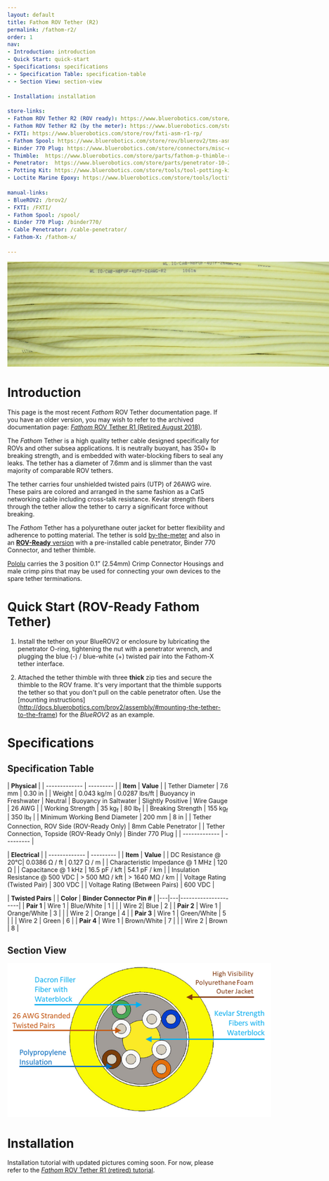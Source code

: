 ```yaml
---
layout: default
title: Fathom ROV Tether (R2)
permalink: /fathom-r2/
order: 1
nav:
- Introduction: introduction
- Quick Start: quick-start
- Specifications: specifications
- - Specification Table: specification-table
- - Section View: section-view

- Installation: installation

store-links:
- Fathom ROV Tether R2 (ROV ready): https://www.bluerobotics.com/store/cables/fathom-tether-nb-4p-26awg-r2/
- Fathom ROV Tether R2 (by the meter): https://www.bluerobotics.com/store/cables/cab-nbpuf-4utp-26awg/
- FXTI: https://www.bluerobotics.com/store/rov/fxti-asm-r1-rp/
- Fathom Spool: https://www.bluerobotics.com/store/rov/bluerov2/tms-asm-spool-r1-rp/
- Binder 770 Plug: https://www.bluerobotics.com/store/connectors/misc-elec-binder-770-plug-r1/
- Thimble:  https://www.bluerobotics.com/store/parts/fathom-p-thimble-r1/
- Penetrator:  https://www.bluerobotics.com/store/parts/penetrator-10-25-a-8mm-r2/
- Potting Kit: https://www.bluerobotics.com/store/tools/tool-potting-kit-r1/
- Loctite Marine Epoxy: https://www.bluerobotics.com/store/tools/loctite-marine-epoxy/

manual-links:
- BlueROV2: /brov2/
- FXTI: /FXTI/
- Fathom Spool: /spool/
- Binder 770 Plug: /binder770/
- Cable Penetrator: /cable-penetrator/
- Fathom-X: /fathom-x/

---
```


<img src="/fathom/cad/Fathom-R2-Banner.jpg" class="img-responsive img-center" style="max-width:800px"  />
	
# Introduction

<i class="fa fa-lightbulb-o fa-fw fa-2x blue"></i>
This page is the most recent _Fathom_ ROV Tether documentation page. If you have an older version, you may wish to refer to the archived documentation page: [_Fathom_ ROV Tether R1 (Retired August 2018)](http://docs.bluerobotics.com/fathom/).

The _Fathom_ Tether is a high quality tether cable designed specifically for ROVs and other subsea applications. 
It is neutrally buoyant, has 350+ lb breaking strength, and is embedded with water-blocking fibers to seal any leaks. The tether has a diameter of 7.6mm and is slimmer than the vast majority of comparable ROV tethers.

The tether carries four unshielded twisted pairs (UTP) of 26AWG wire. These pairs are colored and arranged in the same fashion as a Cat5 networking cable including cross-talk resistance. Kevlar strength fibers through the tether allow the tether to carry a significant force without breaking.

The _Fathom_ Tether has a polyurethane outer jacket for better flexibility and adherence to potting material. The tether is sold [by-the-meter](https://www.bluerobotics.com/store/cables/cab-nbpuf-4utp-26awg/) and also in an [**ROV-Ready** version](https://www.bluerobotics.com/store/cables/fathom-tether-nb-4p-26awg-r2/) with a pre-installed cable penetrator, Binder 770 Connector, and tether thimble. 

[Pololu](https://www.pololu.com/category/70/crimp-connector-housings) carries the 3 position 0.1” (2.54mm) Crimp Connector Housings and male crimp pins that may be used for connecting your own devices to the spare tether terminations.
 
# Quick Start (ROV-Ready Fathom Tether)

1. Install the tether on your BlueROV2 or enclosure by lubricating the penetrator O-ring, tightening the nut with a penetrator wrench, and plugging the blue (-) / blue-white (+) twisted pair into the Fathom-X tether interface.

2. Attached the tether thimble with three **thick** zip ties and secure the thimble to the ROV frame. It's very important that the thimble supports the tether so that you don't pull on the cable penetrator often. Use the [mounting instructions] (http://docs.bluerobotics.com/brov2/assembly/#mounting-the-tether-to-the-frame) for the _BlueROV2_ as an example.
 
# Specifications

## Specification Table

|      **Physical**       |
| ------------- | --------- |
| **Item** | **Value** |
| Tether Diameter | 7.6 mm | 0.30 in |
| Weight | 0.043 kg/m | 0.0287 lbs/ft
| Buoyancy in Freshwater | Neutral 
| Buoyancy in Saltwater | Slightly Positive
| Wire Gauge | 26 AWG |
| Working Strength | 35 kg<sub>f</sub> | 80 lb<sub>f</sub> |
| Breaking Strength | 155 kg<sub>f</sub> | 350 lb<sub>f</sub> |
| Minimum Working Bend Diameter | 200 mm | 8 in |
| Tether Connection, ROV Side (ROV-Ready Only) | 8mm Cable Penetrator |
| Tether Connection, Topside (ROV-Ready Only) | Binder 770 Plug |
| ------------- | --------- |

|      **Electrical**       |
| ------------- | --------- |
| **Item** | **Value** |
| DC Resistance @ 20&deg;C| 0.0386 &Omega; / ft | 0.127 &Omega; / m |
| Characteristic Impedance @ 1 MHz | 120 &Omega; | 
| Capacitance @ 1 kHz      | 16.5 pF / kft | 54.1 pF / km |
| Insulation Resistance @ 500 VDC | > 500 M&Omega; / kft | > 1640 M&Omega; / km |
| Voltage Rating (Twisted Pair) | 300 VDC |
| Voltage Rating (Between Pairs)  | 600 VDC |

|      **Twisted Pairs**    | | **Color** | **Binder Connector Pin #** |
|---|---|---------------------|
| **Pair 1** | Wire 1 | Blue/White | 1 |
|         | Wire 2| Blue | 2 |
| **Pair 2** | Wire 1 | Orange/White | 3 |
|        | Wire 2 | Orange | 4 |
| **Pair 3** | Wire 1 | Green/White | 5 |
|        | Wire 2 | Green | 6 |
| **Pair 4** | Wire 1 | Brown/White | 7 |
|        | Wire 2 | Brown | 8 |

## Section View

<img src="/fathom/cad/CAB-NBPUF-4UTP-26AWG-R2-PUBLIC.PNG" class="img-responsive img-center" style="max-width:600px"  />

# Installation

Installation tutorial with updated pictures coming soon. For now, please refer to the [_Fathom_ ROV Tether R1 (retired) tutorial](http://docs.bluerobotics.com/fathom/#installation).


